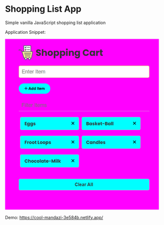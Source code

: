# Shopping List App

Simple vanilla JavaScript shopping list application

Application Snippet:

![](images/app.png)

Demo: https://cool-mandazi-3e584b.netlify.app/